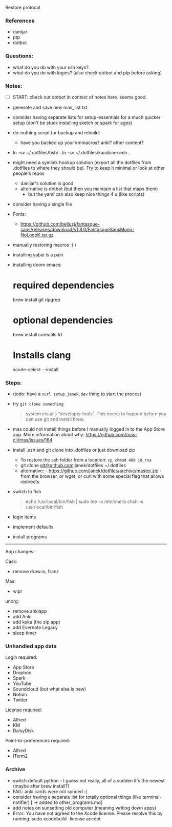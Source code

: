 Restore protocol

### References 
- danijar
- ptp
- dotbot

### Questions: 
- what do you do with your ssh keys?
- what do you do with logins? (also check dotbot and ptp before asking)

### Notes:


- [ ] START: check out dotbot in context of notes here. seems good.
- generate and save new mas_list.txt
- consider having separate lists for setup-essentials for a much quicker setup (don't be stuck installing sketch or spark for ages)

- do-nothing script for backup and rebuild:
	- have you backed up your kmmacros? anki? other content? 

- ln -sv ~/.dotfiles/fish/ .
	ln -sv ~/.dotfiles/karabiner.edn .
- might need a symlink hookup solution (export all the dotfiles from .dotfiles to where they should be). Try to keep it minimal or look at other people's repos
	- danijar's solution is good
	- alternative is dotbot (but then you maintain a list that maps them)
		- but the yaml can also keep nice things 4 u (like scripts)

- consider having a single file

- Fonts:
	- https://github.com/belluzj/fantasque-sans/releases/download/v1.8.0/FantasqueSansMono-NoLoopK.tar.gz

- manually restoring macros :( )
- installing yabai is a pain
- installing doom emacs:
	# required dependencies
	brew install git ripgrep
	# optional dependencies
	brew install coreutils fd
	# Installs clang
	xcode-select --install


### Steps:
- (todo: have a `curl setup.janek.dev` thing to start the proces)
- try `git clone something`
	> system installs “developer tools”. This needs to happen before you can use git and install brew.

- mas could not install things before I manually logged in to the App Store app. More information about why: https://github.com/mas-cli/mas/issues/164

- install .ssh and git clone into .dotfiles or just download zip 
	- To restore the ssh folder from a location:  `cp`, `chmod 400 id_rsa`
	- git clone git@github.com:janek/dotfiles ~/.dotfiles
	- alternative: - https://github.com/janek/dotfiles/archive/master.zip - from the browser, or wget, or curl with some special flag that allows redirects
- switch to fish 
	> echo /usr/local/bin/fish | sudo tee -a /etc/shells
	> chsh -s /usr/local/bin/fish

- login items


- implement defaults

- install programs



 


____ 
App changes:


Cask:
- remove draw.io, franz


Mas:
+ wipr


unorg:
- remove ankiapp
- add Anki 
- add keka (the zip app)
- add Evernote Legacy
- sleep timer



### Unhandled app data

Login required: 
- App Store
- Dropbox
- Spark
- YouTube
- Soundcloud (but what else is new)
- Notion
- Twitter

License required:
- Alfred
- KM
- DaisyDisk

Point-to-preferences required:
- Alfred
- iTerm2



### Archive

- switch default python - I guess not really, all of a sudden it's the newest (maybe after brew install?)
- FAIL: anki cards were not synced :(
- consider having a separate list for totally optional things (like terminal-notifier) [ -> added to other_programs.md]
- add notes on sunsetting old computer (meaning writing down apps)
- Error: You have not agreed to the Xcode license. Please resolve this by running:
  sudo xcodebuild -license accept


